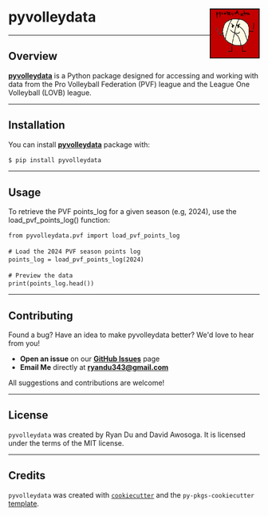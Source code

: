 # pyvolleydata <img src="https://github.com/ryanndu/pyvolleydata/raw/main/assets/images/pyvolleydata-logo.png" align="right" width="100" height="100"/>

--- 

## Overview

**[pyvolleydata](https://github.com/ryanndu/ceblpy)** is a Python package designed for accessing and working with data from the Pro Volleyball Federation (PVF) league and the League One Volleyball (LOVB) league.

---

## Installation

You can install **[pyvolleydata](https://github.com/ryanndu/ceblpy)** package with:

```bash
$ pip install pyvolleydata
```

---

## Usage

To retrieve the PVF points_log for a given season (e.g, 2024), use the load_pvf_points_log() function:

```
from pyvolleydata.pvf import load_pvf_points_log

# Load the 2024 PVF season points log
points_log = load_pvf_points_log(2024)

# Preview the data
print(points_log.head())
```

---

## Contributing

Found a bug? Have an idea to make pyvolleydata better? We'd love to hear from you!
- **Open an issue** on our **[GitHub Issues](https://github.com/ryanndu/pyvolleydata/issues)** page
- **Email Me** directly at **[ryandu343@gmail.com](mailto:ryandu343@gmail.com)**

All suggestions and contributions are welcome!

---

## License

`pyvolleydata` was created by Ryan Du and David Awosoga. It is licensed under the terms of the MIT license.

---

## Credits

`pyvolleydata` was created with [`cookiecutter`](https://cookiecutter.readthedocs.io/en/latest/) and the `py-pkgs-cookiecutter` [template](https://github.com/py-pkgs/py-pkgs-cookiecutter).